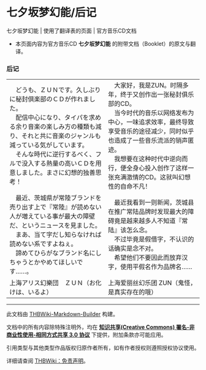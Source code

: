 # 七夕坂梦幻能/后记

<!-- source html: G:\repos\THBWiki-Markdown-Builder\THBWikiMarkdown\Temp\main\f\fc\ns0%3A%E4%B8%83%E5%A4%95%E5%9D%82%E6%A2%A6%E5%B9%BB%E8%83%BD%2F%E5%90%8E%E8%AE%B0.html -->

七夕坂梦幻能 | 使用了翻译表的页面 | 官方音乐CD文档

- 本页面内容为官方音乐CD **七夕坂梦幻能** 的附带文档（Booklet）的原文与翻译。

### 后记

<table><tbody><tr class="tt-content" id="后记-1" data-pos="&#91;&quot;\u540e\u8bb0&quot;,1&#93;"><td class="tt-ja" lang="ja"><div class="poem">　どうも、ＺＵＮです。久しぶりに秘封倶楽部のＣＤが作れました。<br>　配信中心になり、タイパを求める余り音楽の楽しみ方の種類も減り、それと共に音楽のジャンルも減っている気がしています。<br>　そんな時代に逆行するべく、フルで没入する熱量の高いＣＤを用意しました。まさに幻想的独善思考！</div></td><td class="tt-zh" lang="zh"><div class="poem">　大家好，我是ZUN。时隔多年，终于又创作出一张秘封俱乐部的CD。<br>　当今时代的音乐以网络发布为中心，一味追求效率，最终导致享受音乐的途径减少，同时似乎也造成了一些音乐流派的销声匿迹。<br>　我想要在这种时代中逆向而行，便全身心投入创作了这样一张充满激情的CD。这就叫幻想性的自命不凡！</div></td></tr><tr class="tt-content" id="后记-2" data-pos="&#91;&quot;\u540e\u8bb0&quot;,2&#93;"><td class="tt-ja" lang="ja"><div class="poem">　最近、茨城県が常陸ブランドを売り出す上で『常陸』が読めない人が増えている事が最大の障壁だ、というニュースを見ました。<br>　まあ、当て字だし知らなければ読めない系ですよねぇ。<br>　諦めてひらがなブランド名にしちゃうとかやめてほしいです……。</div></td><td class="tt-zh" lang="zh"><div class="poem">　最近我看到一则新闻，茨城县在推广常陆品牌时发现最大的障碍竟是越来越多人不知道『常陆』该怎么念。<br>　不过毕竟是假借字，不认识的话确实是念不对。<br>　希望他们不要因此而放弃汉字，使用平假名作为品牌名……</div></td></tr><tr class="tt-content-right" id="后记-3" data-pos="&#91;&quot;\u540e\u8bb0&quot;,3&#93;"><td class="tt-jar" lang="ja"><div class="poem">上海アリス幻樂団　ＺＵＮ（お化けは、いるよ）</div></td><td class="tt-zhr" lang="zh"><div class="poem">上海爱丽丝幻乐团 ZUN（鬼怪，是真实存在的哦）</div></td></tr></tbody></table>



  
  

  





---

此文档由 [THBWiki-Markdown-Builder](https://github.com/Delsin-Yu/THBWiki-Markdown-Builder) 构建。

文档中的所有内容除特殊注明外，均在 [**知识共享(Creative Commons) 署名-非商业性使用-相同方式共享 3.0 协议**](https://creativecommons.org/licenses/by-sa/3.0/deed.zh-hans) 下提供，附加条款亦可能应用。

引用类型与其他类型作品版权归原作者所有，如有作者授权则遵照授权协议使用。

详细请查阅 [THBWiki：免责声明](https://thbwiki.cc/THBWiki:%E5%85%8D%E8%B4%A3%E5%A3%B0%E6%98%8E)。

